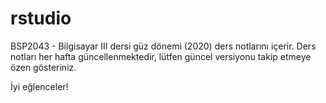 # rstudio
BSP2043 - Bilgisayar III dersi güz dönemi (2020) ders notlarını içerir. Ders notları her hafta güncellenmektedir, lütfen güncel versiyonu takip etmeye özen gösteriniz.

İyi eğlenceler!

